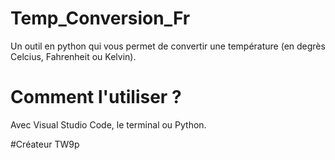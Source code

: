 # Temp_Conversion_Fr
Un outil en python qui vous permet de convertir une température (en degrès Celcius, Fahrenheit ou Kelvin).

# Comment l'utiliser ?
Avec Visual Studio Code, le terminal ou Python.

#Créateur
TW9p
